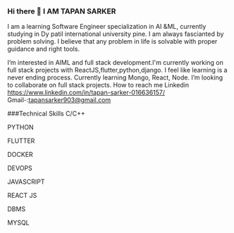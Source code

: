 ### Hi there 👋 I AM TAPAN SARKER

I am a learning Software Engineer specialization in AI &ML, currently studying in Dy patil international university pine.
I am always fascianted by problem solving. I believe that any problem in life is solvable with proper guidance and right tools.

I’m interested in AIML and full stack development.I'm currently working on full stack projects with ReactJS,flutter,python,django.
I feel like learning is a never ending process.
Currently learning Mongo, React, Node. I’m looking to collaborate on full stack projects.  How to reach me 
Linkedin https://www.linkedin.com/in/tapan-sarker-016636157/ Gmail-:tapansarker903@gmail.com

###Technical Skills
C/C++

PYTHON

FLUTTER

DOCKER

DEVOPS

JAVASCRIPT

REACT JS

DBMS

MYSQL


